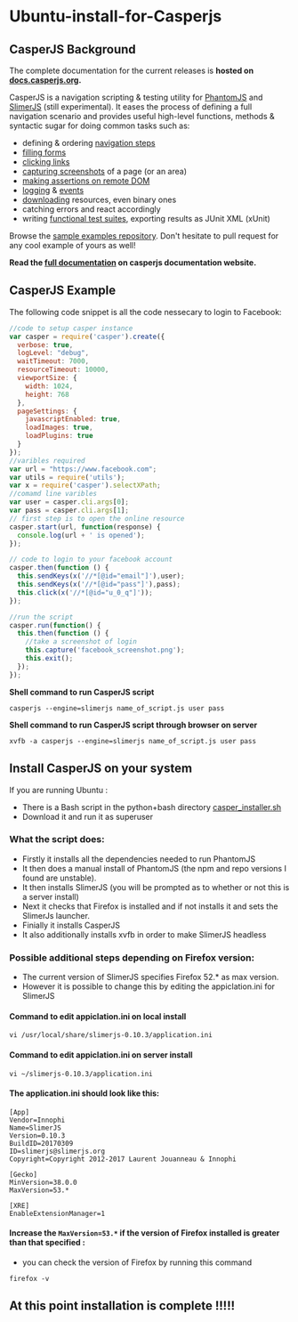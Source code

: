 # Ubuntu-install-for-Casperjs
## CasperJS Background

The complete documentation for the current releases is **hosted on [docs.casperjs.org](http://docs.casperjs.org/).**

CasperJS is a navigation scripting & testing utility for [PhantomJS](http://www.phantomjs.org/) and [SlimerJS](http://slimerjs.org/) (still experimental). It eases the process of defining a full navigation scenario and provides useful high-level functions, methods & syntactic sugar for doing common tasks such as:

- defining & ordering [navigation steps](http://docs.casperjs.org/en/latest/quickstart.html)
- [filling forms](http://docs.casperjs.org/en/latest/modules/casper.html#fill)
- [clicking links](http://docs.casperjs.org/en/latest/modules/casper.html#click)
- [capturing screenshots](http://docs.casperjs.org/en/latest/modules/casper.html#captureselector) of a page (or an area)
- [making assertions on remote DOM](http://docs.casperjs.org/en/latest/modules/tester.html)
- [logging](http://docs.casperjs.org/en/latest/logging.html) & [events](http://docs.casperjs.org/en/latest/events-filters.html)
- [downloading](http://docs.casperjs.org/en/latest/modules/casper.html#download) resources, even binary ones
- catching errors and react accordingly
- writing [functional test suites](http://docs.casperjs.org/en/latest/testing.html), exporting results as JUnit XML (xUnit)

Browse the [sample examples repository](https://github.com/casperjs/casperjs/tree/master/samples). Don't hesitate to pull request for any cool example of yours as well!

**Read the [full documentation](http://docs.casperjs.org/) on casperjs documentation website.**

## CasperJS Example

The following code snippet is all the code nessecary to login to Facebook:

```javascript
//code to setup casper instance
var casper = require('casper').create({
  verbose: true,
  logLevel: "debug",
  waitTimeout: 7000,
  resourceTimeout: 10000,
  viewportSize: {
    width: 1024,
    height: 768
  },
  pageSettings: {
    javascriptEnabled: true,
    loadImages: true,
    loadPlugins: true
  }
});
//varibles required
var url = "https://www.facebook.com";
var utils = require('utils');
var x = require('casper').selectXPath;
//comamd line varibles
var user = casper.cli.args[0];
var pass = casper.cli.args[1];
// first step is to open the online resource
casper.start(url, function(response) {
  console.log(url + ' is opened');
});

// code to login to your facebook account
casper.then(function () {
  this.sendKeys(x('//*[@id="email"]'),user);
  this.sendKeys(x('//*[@id="pass"]'),pass);
  this.click(x('//*[@id="u_0_q"]'));
});

//run the script
casper.run(function() {
  this.then(function () {
    //take a screenshot of login
    this.capture('facebook_screenshot.png');
    this.exit();
  });
});
```

**Shell command to run CasperJS script**

```shell
casperjs --engine=slimerjs name_of_script.js user pass
```

**Shell command to run CasperJS script through browser on server**

```shell
xvfb -a casperjs --engine=slimerjs name_of_script.js user pass
```

## Install CasperJS on your system

If you are running Ubuntu :

- There is a Bash script in the python+bash directory [casper_installer.sh](https://git.heanet.ie/bokeefe/error_log/tree/master/python+bash)
- Download it and run it as superuser

### What the script does:

- Firstly it installs all the dependencies needed to run PhantomJS
- It then does a manual install of PhantomJS (the npm and repo versions I found are unstable).
- It then installs SlimerJS (you will be prompted as to whether or not this is a server install)
- Next it checks that Firefox is installed and if not installs it and sets the SlimerJs launcher.
- Finially it installs CasperJS
- It also additionally installs xvfb in order to make SlimerJS headless

### Possible additional steps depending on Firefox version:

- The current version of SlimerJS specifies Firefox 52.* as max version.
- However it is possible to change this by editing the appiclation.ini for SlimerJS

#### Command to edit appiclation.ini on local install

```shell
vi /usr/local/share/slimerjs-0.10.3/application.ini
```

#### Command to edit appiclation.ini on server install

```shell
vi ~/slimerjs-0.10.3/application.ini
```

#### The application.ini should look like this:

```shell
[App]
Vendor=Innophi
Name=SlimerJS
Version=0.10.3
BuildID=20170309
ID=slimerjs@slimerjs.org
Copyright=Copyright 2012-2017 Laurent Jouanneau & Innophi

[Gecko]
MinVersion=38.0.0
MaxVersion=53.*

[XRE]
EnableExtensionManager=1
```

#### Increase the `MaxVersion=53.*` if the version of Firefox installed is greater than that specified :

- you can check the version of Firefox by running this command

```shell
firefox -v
```

## At this point installation is complete !!!!!
